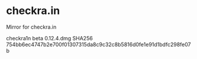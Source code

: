 # checkra.in
Mirror for checkra.in

checkra1n beta 0.12.4.dmg
SHA256 754bb6ec4747b2e700f01307315da8c9c32c8b5816d0fe1e91d1bdfc298fe07b
